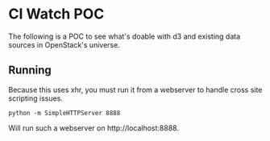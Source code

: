 # CI Watch POC #

The following is a POC to see what's doable with d3 and existing data
sources in OpenStack's universe.

## Running ##

Because this uses xhr, you must run it from a webserver to handle
cross site scripting issues.

    python -m SimpleHTTPServer 8888

Will run such a webserver on http://localhost:8888.
